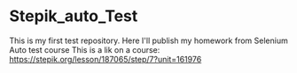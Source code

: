 # Stepik_auto_Test
This is my first test repository. Here I'll publish my homework from Selenium Auto test course
This is a lik on a course: https://stepik.org/lesson/187065/step/7?unit=161976